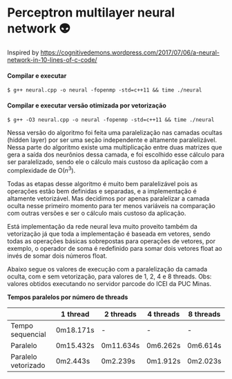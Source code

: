 # Perceptron multilayer neural network :alien:

Inspired by https://cognitivedemons.wordpress.com/2017/07/06/a-neural-network-in-10-lines-of-c-code/

#### Compilar e executar

    $ g++ neural.cpp -o neural -fopenmp -std=c++11 && time ./neural

#### Compilar e executar versão otimizada por vetorização

    $ g++ -O3 neural.cpp -o neural -fopenmp -std=c++11 && time ./neural

Nessa versão do algoritmo foi feita uma paralelização nas camadas ocultas (hidden layer) por ser uma seção independente e altamente paralelizável. Nessa parte do algoritmo existe uma multiplicação entre duas matrizes que gera a saída dos neurônios dessa camada, e foi escolhido esse cálculo para ser paralelizado, sendo ele o cálculo mais custoso da aplicação com a complexidade de O($n^3$).

Todas as etapas desse algoritmo é muito bem paralelizável pois as operações estão bem definidas e separadas, e a implementação é altamente vetorizável. Mas decidimos por apenas paralelizar a camada oculta nesse primeiro momento para ter menos variáveis na comparação com outras versões e ser o cálculo mais custoso da aplicação.

Está implementação da rede neural leva muito proveito também da vetorização já que toda a implementação é baseada em vetores, sendo todas as operações básicas sobrepostas para operações de vetores, por exemplo, o operador de soma é redefinido para somar dois vetores float ao invés de somar dois números float.

Abaixo segue os valores de execução com a paralelização da camada oculta, com e sem vetorização, para valores de 1, 2, 4 e 8 threads. Obs: valores obtidos executando no servidor parcode do ICEI da PUC Minas.

**Tempos paralelos por número de threads**

|                     | 1 thread  | 2 threads | 4 threads | 8 threads |
| ------------------- | --------- | --------- | --------- | --------- |
| Tempo sequencial    | 0m18.171s | -         | -         | -         |
| Paralelo            | 0m15.432s | 0m11.634s | 0m6.262s  | 0m6.614s  |
| Paralelo vetorizado | 0m2.443s  | 0m2.239s  | 0m1.912s  | 0m2.023s  |
